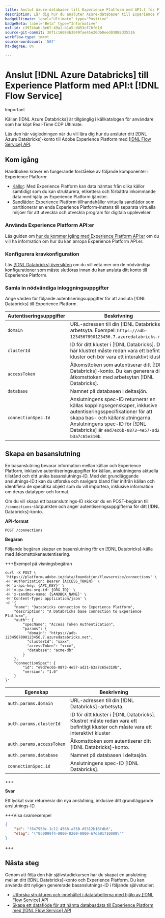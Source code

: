 ```yaml
---
title: Anslut Azure-databaser till Experience Platform med API:t för Flow Service
description: Lär dig hur du ansluter Azure-databaser till Experience Platform med API:er.
badgeUltimate: label="Ultimate" type="Positive"
badgeBeta: label="Beta" type="Informative"
exl-id: c3974bab-8e67-49a1-b1a5-d453cf7bfd1d
source-git-commit: 30f1c16084b3049fae45e26db0eed03888d35516
workflow-type: tm+mt
source-wordcount: '507'
ht-degree: 0%

---
```


# Anslut [!DNL Azure Databricks] till Experience Platform med API:t [!DNL Flow Service]

>[!IMPORTANT]
>
>Källan [!DNL Azure Databricks] är tillgänglig i källkatalogen för användare som har köpt Real-Time CDP Ultimate.

Läs den här vägledningen när du vill lära dig hur du ansluter ditt [!DNL Azure Databricks]-konto till Adobe Experience Platform med [[!DNL Flow Service] API](https://developer.adobe.com/experience-platform-apis/references/flow-service/).

## Kom igång

Handboken kräver en fungerande förståelse av följande komponenter i Experience Platform:

* [Källor](../../../../home.md): Med Experience Platform kan data hämtas från olika källor samtidigt som du kan strukturera, etikettera och förbättra inkommande data med hjälp av Experience Platform tjänster.
* [Sandlådor](../../../../../sandboxes/home.md): Experience Platform tillhandahåller virtuella sandlådor som partitionerar en enda Experience Platform-instans till separata virtuella miljöer för att utveckla och utveckla program för digitala upplevelser.

### Använda Experience Platform API:er

Läs guiden om [hur du kommer igång med Experience Platform API:er](../../../../../landing/api-guide.md) om du vill ha information om hur du kan anropa Experience Platform API:er.

### Konfigurera kravkonfiguration

Läs [[!DNL Databricks] översikten](../../../../connectors/databases/databricks.md) om du vill veta mer om de nödvändiga konfigurationer som måste slutföras innan du kan ansluta ditt konto till Experience Platform.

### Samla in nödvändiga inloggningsuppgifter

Ange värden för följande autentiseringsuppgifter för att ansluta [!DNL Databricks] till Experience Platform.

| Autentiseringsuppgifter | Beskrivning |
| --- | --- |
| `domain` | URL-adressen till din [!DNL Databricks]-arbetsyta. Exempel: `https://adb-1234567890123456.7.azuredatabricks.net`. |
| `clusterId` | ID för ditt kluster i [!DNL Databricks]. Det här klustret måste redan vara ett befintligt kluster och bör vara ett interaktivt kluster. |
| `accessToken` | Åtkomsttoken som autentiserar ditt [!DNL Databricks]-konto. Du kan generera din åtkomsttoken med arbetsytan [!DNL Databricks]. |
| `database` | Namnet på databasen i deltasjön. |
| `connectionSpec.Id` | Anslutningens spec-ID returnerar en källas kopplingsegenskaper, inklusive autentiseringsspecifikationer för att skapa bas- och källanslutningarna. Anslutningens spec-ID för [!DNL Databricks] är `e9d7ec6b-0873-4e57-ad21-b3a7c65e310b`. |

## Skapa en basanslutning

En basanslutning bevarar information mellan källan och Experience Platform, inklusive autentiseringsuppgifter för källan, anslutningens aktuella tillstånd och ditt unika basanslutnings-ID. Med det grundläggande anslutnings-ID:t kan du utforska och navigera bland filer inifrån källan och identifiera de specifika objekt som du vill importera, inklusive information om deras datatyper och format.

Om du vill skapa ett basanslutnings-ID skickar du en POST-begäran till `/connections`-slutpunkten och anger autentiseringsuppgifterna för ditt [!DNL Databricks]-konto.

**API-format**

```https
POST /connections
```

**Begäran**

Följande begäran skapar en basanslutning för en [!DNL Databricks]-källa med åtkomsttokenautentisering.

+++Exempel på visningsbegäran

```shell
curl -X POST \
'https://platform.adobe.io/data/foundation/flowservice/connections' \
-H 'Authorization: Bearer {ACCESS_TOKEN}' \
-H 'x-api-key: {API_KEY}' \
-H 'x-gw-ims-org-id: {ORG_ID}' \
-H 'x-sandbox-name: {SANDBOX_NAME}' \
-H 'Content-Type: application/json' \
-d '{
    "name": "Databricks connection to Experience Platform",
    "description": "A Databricks base connection to Experience Platform",
    "auth": {
        "specName": "Access Token Authentication",
        "params": {
          "domain": "https://adb-1234567890123456.7.azuredatabricks.net",
          "clusterId": "xxxx",
          "accessToken": "xxxx",
          "database": "acme-db"
        }
    },
    "connectionSpec": {
        "id": "e9d7ec6b-0873-4e57-ad21-b3a7c65e310b",
        "version": "1.0"
    }
}'
```

| Egenskap | Beskrivning |
| --- | --- |
| `auth.params.domain` | URL-adressen till din [!DNL Databricks]-arbetsyta. |
| `auth.params.clusterId` | ID för ditt kluster i [!DNL Databricks]. Klustret måste redan vara ett befintligt kluster och måste vara ett interaktivt kluster |
| `auth.params.accessToken` | Åtkomsttoken som autentiserar ditt [!DNL Databricks]-konto. |
| `auth.params.database` | Namnet på databasen i deltasjön. |
| `connectionSpec.id` | Anslutningens spec-ID [!DNL Databricks]. |

+++

**Svar**

Ett lyckat svar returnerar din nya anslutning, inklusive ditt grundläggande anslutnings-ID.

+++Visa svarsexempel

```json
{
    "id": "f847950c-1c12-4568-a550-d5312b16fdb8",
    "etag": "\"0c0099f4-0000-0200-0000-67da91710000\""
}
```

+++

## Nästa steg

Genom att följa den här självstudiekursen har du skapat en anslutning mellan ditt [!DNL Databricks]-konto och Experience Platform. Du kan använda ditt nyligen genererade basanslutnings-ID i följande självstudier:

* [Utforska strukturen och innehållet i datatabellerna med hjälp av  [!DNL Flow Service] API](../../explore/tabular.md)
* [Skapa ett dataflöde för att hämta databasdata till Experience Platform med  [!DNL Flow Service] API](../../collect/database-nosql.md)
